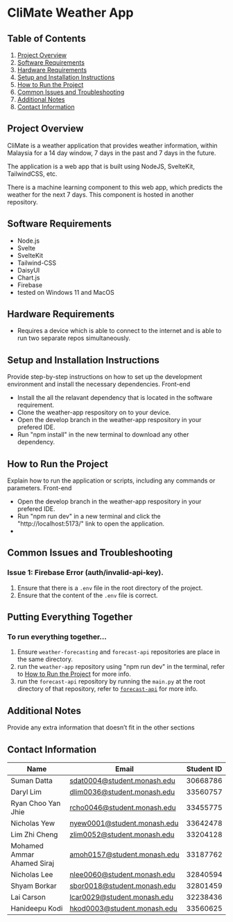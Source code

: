 # CliMate Weather App

## Table of Contents
1. [Project Overview](#project-overview)
2. [Software Requirements](#software-requirements)
3. [Hardware Requirements](#hardware-requirements)
4. [Setup and Installation Instructions](#setup-and-installation-instructions)
5. [How to Run the Project](#how-to-run-the-project)
6. [Common Issues and Troubleshooting](#common-issues-and-troubleshooting)
7. [Additional Notes](#additional-notes)
8. [Contact Information](#contact-information)

## Project Overview
CliMate is a weather application that provides weather information, within Malaysia for a 14 day window, 7 days in the past and 7 days in the future.

The application is a web app that is built using NodeJS, SvelteKit, TailwindCSS, etc.

There is a machine learning component to this web app, which predicts the weather for the next 7 days. This component is hosted in another repository.

## Software Requirements
- Node.js
- Svelte
- SvelteKit
- Tailwind-CSS
- DaisyUI
- Chart.js
- Firebase
- tested on Windows 11 and MacOS

## Hardware Requirements
- Requires a device which is able to connect to the internet and is able to run two separate repos simultaneously.

## Setup and Installation Instructions
Provide step-by-step instructions on how to set up the development environment and install the necessary dependencies.
Front-end
- Install the all the relavant dependency that is located in the software requirement.
- Clone the weather-app respository on to your device.
- Open the develop branch in the weather-app respository in your prefered IDE.
- Run "npm install" in the new terminal to download any other dependency.

## How to Run the Project
Explain how to run the application or scripts, including any commands or parameters.
Front-end
- Open the develop branch in the weather-app respository in your prefered IDE.
- Run "npm run dev" in a new terminal and click the "http://localhost:5173/" link to open the application.
- 
## Common Issues and Troubleshooting

### Issue 1: Firebase Error (auth/invalid-api-key).
1. Ensure that there is a `.env` file in the root directory of the project.
2. Ensure that the content of the `.env` file is correct.

## Putting Everything Together

### To run everything together...
1. Ensure `weather-forecasting` and `forecast-api` repositories are place in the same directory.
2. run the `weather-app` repository using "npm run dev" in the terminal, refer to [How to Run the Project](#how-to-run-the-project) for more info.
3. run the `forecast-api` repository by running the `main.py` at the root directory of that repository, refer to [`forecast-api`](https://github.com/FIT3170-Weather/forecast-api) for more info.

## Additional Notes
Provide any extra information that doesn’t fit in the other sections

## Contact Information

| Name                       | Email                       | Student ID |
| -------------------------- | --------------------------- | ---------- |
| Suman Datta                | sdat0004@student.monash.edu | 30668786   |
| Daryl Lim                  | dlim0036@student.monash.edu | 33560757   |
| Ryan Choo Yan Jhie         | rcho0046@student.monash.edu | 33455775   |
| Nicholas Yew               | nyew0001@student.monash.edu | 33642478   |
| Lim Zhi Cheng              | zlim0052@student.monash.edu | 33204128   |
| Mohamed Ammar Ahamed Siraj | amoh0157@student.monash.edu | 33187762   |
| Nicholas Lee               | nlee0060@student.monash.edu | 32840594   |
| Shyam Borkar               | sbor0018@student.monash.edu | 32801459   |
| Lai Carson                 | lcar0029@student.monash.edu | 32238436   |
| Hanideepu Kodi             | hkod0003@student.monash.edu | 33560625   |
